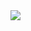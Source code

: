 
<a href="https://github.com/CrazyWr">
  <img align="center" src="https://github-readme-stats-theta-snowy-87.vercel.app/api?username=CrazyWr&show_icons=true&theme=nord&hide_rank=false&rank_icon=github&include_all_commits=true&show=discussions_started,discussions_answered,prs_merged,prs_merged_percentage&cache_seconds=10&hide_border=true" />
</a>

<!-- ![Top Langs](https://github-readme-stats-theta-snowy-87.vercel.app/api/top-langs/?username=anuraghazra&hide_progress=true)
<!--
**CrazyWr/CrazyWr** is a ✨ _special_ ✨ repository because its `README.md` (this file) appears on your GitHub profile.

Here are some ideas to get you started:

- 🔭 I’m currently working on ...
- 🌱 I’m currently learning ...
- 👯 I’m looking to collaborate on ...
- 🤔 I’m looking for help with ...
- 💬 Ask me about ...
- 📫 How to reach me: ...
- 😄 Pronouns: ...
- ⚡ Fun fact: ...
-->
